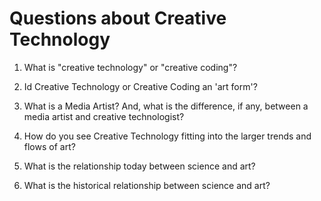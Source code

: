 # Questions about Creative Technology


1. What is "creative technology" or "creative coding"?


2. Id Creative Technology or Creative Coding an 'art form'?


3. What is a Media Artist? And, what is the difference, if any, between a media artist and creative technologist?


4. How do you see Creative Technology fitting into the larger trends and flows of art?


5. What is the relationship today between science and art?


6. What is the historical relationship between science and art?
